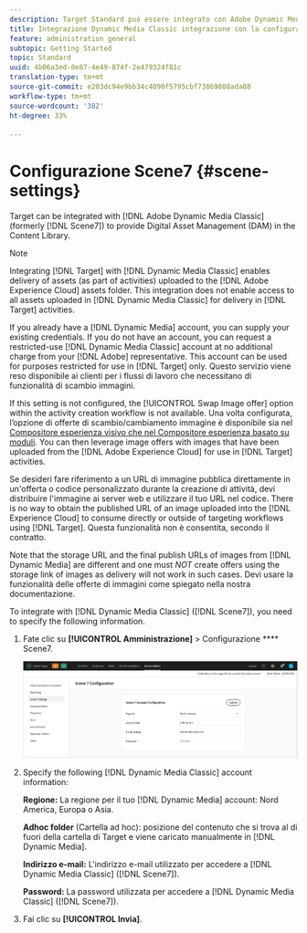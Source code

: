 ```yaml
---
description: Target Standard può essere integrato con Adobe Dynamic Media Classic (già Scene7) per fornire Digital Asset Management (DAM) nella libreria dei contenuti.
title: Integrazione Dynamic Media Classic integrazione con la configurazione
feature: administration general
subtopic: Getting Started
topic: Standard
uuid: 4b06a3ed-0e87-4e49-874f-2e479324f81c
translation-type: tm+mt
source-git-commit: e203dc94e9bb34c4090f5795cbf73869808ada88
workflow-type: tm+mt
source-wordcount: '382'
ht-degree: 33%

---
```



# Configurazione Scene7 {#scene-settings}

Target can be integrated with [!DNL Adobe Dynamic Media Classic] (formerly [!DNL Scene7]) to provide Digital Asset Management (DAM) in the Content Library.

>[!NOTE]
>
>Integrating [!DNL Target] with [!DNL Dynamic Media Classic] enables delivery of assets (as part of activities) uploaded to the [!DNL Adobe Experience Cloud] assets folder. This integration does not enable access to all assets uploaded in [!DNL Dynamic Media Classic] for delivery in [!DNL Target] activities.

If you already have a [!DNL Dynamic Media] account, you can supply your existing credentials. If you do not have an account, you can request a restricted-use [!DNL Dynamic Media Classic] account at no additional charge from your [!DNL Adobe] representative. This account can be used for purposes restricted for use in [!DNL Target] only. Questo servizio viene reso disponibile ai clienti per i flussi di lavoro che necessitano di funzionalità di scambio immagini.

If this setting is not configured, the [!UICONTROL Swap Image offer] option within the activity creation workflow is not available. Una volta configurata, l’opzione di offerte di scambio/cambiamento immagine è disponibile sia nel [Compositore esperienza visivo che nel Compositore esperienza basato su moduli](../c-experiences/experiences.md#concept_A2E10F6AFB3D4AEAB6951EE14688848D). You can then leverage image offers with images that have been uploaded from the [!DNL Adobe Experience Cloud] for use in [!DNL Target] activities.

Se desideri fare riferimento a un URL di immagine pubblica direttamente in un&#39;offerta o codice personalizzato durante la creazione di attività, devi distribuire l&#39;immagine ai server web e utilizzare il tuo URL nel codice. There is no way to obtain the published URL of an image uploaded into the [!DNL Experience Cloud] to consume directly or outside of targeting workflows using [!DNL Target]. Questa funzionalità non è consentita, secondo il contratto.

Note that the storage URL and the final publish URLs of images from [!DNL Dynamic Media] are different and one must *NOT* create offers using the storage link of images as delivery will not work in such cases. Devi usare la funzionalità delle offerte di immagini come spiegato nella nostra documentazione.

To integrate with [!DNL Dynamic Media Classic] ([!DNL Scene7]), you need to specify the following information.

1. Fate clic su **[!UICONTROL Amministrazione]** > Configurazione **** Scene7.

   ![Pagina Scene7](/help/administrating-target/assets/scene7.png)

1. Specify the following [!DNL Dynamic Media Classic] account information:

   **Regione:** La regione per il tuo [!DNL Dynamic Media] account: Nord America, Europa o Asia.

   **Adhoc folder** (Cartella ad hoc): posizione del contenuto che si trova al di fuori della cartella di Target e viene caricato manualmente in [!DNL Dynamic Media].

   **Indirizzo e-mail:** L&#39;indirizzo e-mail utilizzato per accedere a [!DNL Dynamic Media Classic] ([!DNL Scene7]).

   **Password:** La password utilizzata per accedere a [!DNL Dynamic Media Classic] ([!DNL Scene7]).

1. Fai clic su **[!UICONTROL Invia]**.
